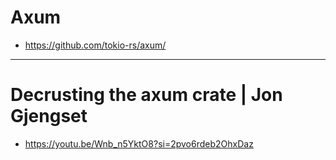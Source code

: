 # Axum
- https://github.com/tokio-rs/axum/

<hr>

# Decrusting the axum crate | Jon Gjengset
- https://youtu.be/Wnb_n5YktO8?si=2pvo6rdeb2OhxDaz
